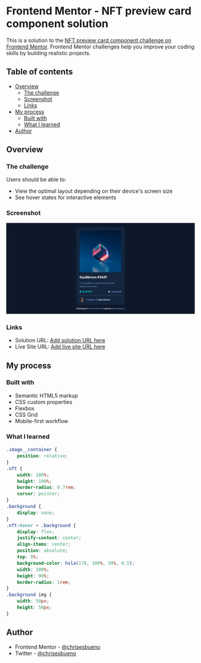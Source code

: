 # Frontend Mentor - NFT preview card component solution

This is a solution to the [NFT preview card component challenge on Frontend Mentor](https://www.frontendmentor.io/challenges/nft-preview-card-component-SbdUL_w0U). Frontend Mentor challenges help you improve your coding skills by building realistic projects. 

## Table of contents

- [Overview](#overview)
  - [The challenge](#the-challenge)
  - [Screenshot](#screenshot)
  - [Links](#links)
- [My process](#my-process)
  - [Built with](#built-with)
  - [What I learned](#what-i-learned)
- [Author](#author)

## Overview

### The challenge

Users should be able to:

- View the optimal layout depending on their device's screen size
- See hover states for interactive elements

### Screenshot

![](./NFTCard.png)

### Links

- Solution URL: [Add solution URL here](https://www.frontendmentor.io/solutions/nft-preview-card-khEUYuUsQL)
- Live Site URL: [Add live site URL here](https://chrisesbueno.github.io/nft-preview-card/)

## My process

### Built with

- Semantic HTML5 markup
- CSS custom properties
- Flexbox
- CSS Grid
- Mobile-first workflow

### What I learned

```css
.image__container {
    position: relative;
}
.nft {
    width: 100%;
    height: 100%;
    border-radius: 0.7rem;
    cursor: pointer;
}
.background {
    display: none;
}
.nft:hover + .background {
    display: flex;
    justify-content: center;
    align-items: center;
    position: absolute;
    top: 0%;
    background-color: hsla(178, 100%, 50%, 0.5);
    width: 100%;
    height: 99%;
    border-radius: 1rem;
}
.background img {
    width: 50px;
    height: 50px;
}
```

## Author

- Frontend Mentor - [@chrisesbueno](https://www.frontendmentor.io/profile/chrisesbueno)
- Twitter - [@chrisesbueno](https://www.twitter.com/chrisesbueno)
